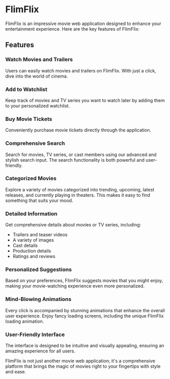 # FlimFlix

FlimFlix is an impressive movie web application designed to enhance your entertainment experience. Here are the key features of FlimFlix:

## Features

### Watch Movies and Trailers
Users can easily watch movies and trailers on FlimFlix. With just a click, dive into the world of cinema.

### Add to Watchlist
Keep track of movies and TV series you want to watch later by adding them to your personalized watchlist.

### Buy Movie Tickets
Conveniently purchase movie tickets directly through the application.

### Comprehensive Search
Search for movies, TV series, or cast members using our advanced and stylish search input. The search functionality is both powerful and user-friendly.

### Categorized Movies
Explore a variety of movies categorized into trending, upcoming, latest releases, and currently playing in theaters. This makes it easy to find something that suits your mood.

### Detailed Information
Get comprehensive details about movies or TV series, including:
- Trailers and teaser videos
- A variety of images
- Cast details
- Production details
- Ratings and reviews

### Personalized Suggestions
Based on your preferences, FlimFlix suggests movies that you might enjoy, making your movie-watching experience even more personalized.

### Mind-Blowing Animations
Every click is accompanied by stunning animations that enhance the overall user experience. Enjoy fancy loading screens, including the unique FlimFlix loading animation.

### User-Friendly Interface
The interface is designed to be intuitive and visually appealing, ensuring an amazing experience for all users.

FlimFlix is not just another movie web application; it's a comprehensive platform that brings the magic of movies right to your fingertips with style and ease.
